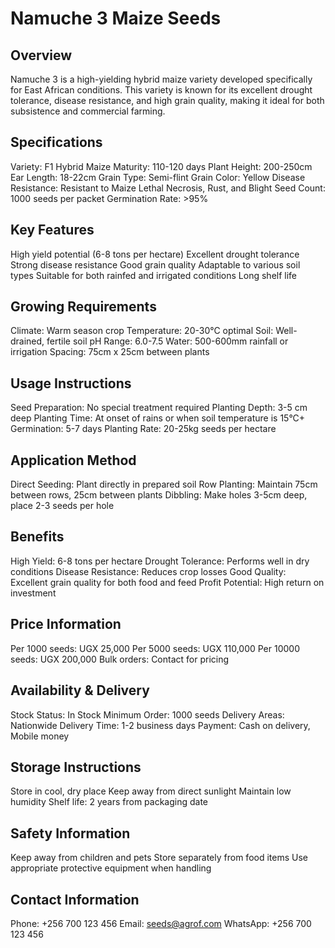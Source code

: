 # Namuche 3 Maize Seeds

## Overview
Namuche 3 is a high-yielding hybrid maize variety developed specifically for East African conditions. This variety is known for its excellent drought tolerance, disease resistance, and high grain quality, making it ideal for both subsistence and commercial farming.

## Specifications
Variety: F1 Hybrid Maize
Maturity: 110-120 days
Plant Height: 200-250cm
Ear Length: 18-22cm
Grain Type: Semi-flint
Grain Color: Yellow
Disease Resistance: Resistant to Maize Lethal Necrosis, Rust, and Blight
Seed Count: 1000 seeds per packet
Germination Rate: >95%

## Key Features
High yield potential (6-8 tons per hectare)
Excellent drought tolerance
Strong disease resistance
Good grain quality
Adaptable to various soil types
Suitable for both rainfed and irrigated conditions
Long shelf life

## Growing Requirements
Climate: Warm season crop
Temperature: 20-30°C optimal
Soil: Well-drained, fertile soil
pH Range: 6.0-7.5
Water: 500-600mm rainfall or irrigation
Spacing: 75cm x 25cm between plants

## Usage Instructions
Seed Preparation: No special treatment required
Planting Depth: 3-5 cm deep
Planting Time: At onset of rains or when soil temperature is 15°C+
Germination: 5-7 days
Planting Rate: 20-25kg seeds per hectare

## Application Method
Direct Seeding: Plant directly in prepared soil
Row Planting: Maintain 75cm between rows, 25cm between plants
Dibbling: Make holes 3-5cm deep, place 2-3 seeds per hole

## Benefits
High Yield: 6-8 tons per hectare
Drought Tolerance: Performs well in dry conditions
Disease Resistance: Reduces crop losses
Good Quality: Excellent grain quality for both food and feed
Profit Potential: High return on investment

## Price Information
Per 1000 seeds: UGX 25,000
Per 5000 seeds: UGX 110,000
Per 10000 seeds: UGX 200,000
Bulk orders: Contact for pricing

## Availability & Delivery
Stock Status: In Stock
Minimum Order: 1000 seeds
Delivery Areas: Nationwide
Delivery Time: 1-2 business days
Payment: Cash on delivery, Mobile money

## Storage Instructions
Store in cool, dry place
Keep away from direct sunlight
Maintain low humidity
Shelf life: 2 years from packaging date

## Safety Information
Keep away from children and pets
Store separately from food items
Use appropriate protective equipment when handling

## Contact Information
Phone: +256 700 123 456
Email: seeds@agrof.com
WhatsApp: +256 700 123 456


